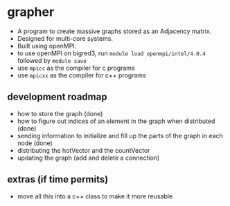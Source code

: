 # grapher

- A program to create massive graphs stored as an Adjacency matrix.
- Designed for multi-core systems.
- Built using openMPI.
- to use openMPI on bigred3, run ```module load openmpi/intel/4.0.4``` followed by ```module save```
- use ```mpicc``` as the compiler for c programs
- use ```mpicxx``` as the compiler for c++ programs


## development roadmap
- how to store the graph (done)
- how to figure out indices of an element in the graph when distributed (done)
- sending information to initialize and fill up the parts of the graph in each node (done)
- distributing the hotVector and the countVector
- updating the graph (add and delete a connection)


## extras (if time permits)
- move all this into a c++ class to make it more reusable
